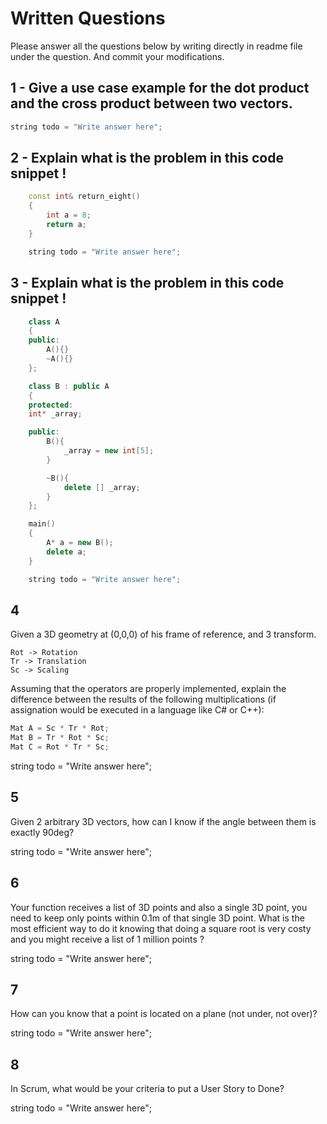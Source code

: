 # Written Questions
Please answer all the questions below by writing directly in readme file under the question. And commit your modifications.


## 1 - Give a use case example for the dot product and the cross product between two vectors.
```cpp
string todo = "Write answer here";
```


## 2 - Explain what is the problem in this code snippet !
```cpp
    const int& return_eight()
    {
        int a = 8;
        return a;
    }

    string todo = "Write answer here";
```

## 3 - Explain what is the problem in this code snippet !
```cpp
    class A
    {
    public:
        A(){}
        ~A(){}
    };

    class B : public A
    {
    protected:
    int* _array;

    public:
        B(){
            _array = new int[5];
        }

        ~B(){
            delete [] _array;
        }
    };

    main()
    {
        A* a = new B();
        delete a;
    }

    string todo = "Write answer here";

```

 
## 4
Given a 3D geometry at (0,0,0) of his frame of reference, and 3 transform.
```
Rot -> Rotation
Tr -> Translation
Sc -> Scaling
```
Assuming that the operators are properly implemented, explain the difference between the results of the following multiplications (if assignation would be executed in a language like C# or C++):

```cpp
Mat A = Sc * Tr * Rot;
Mat B = Tr * Rot * Sc;
Mat C = Rot * Tr * Sc;
```

string todo = "Write answer here";


## 5
Given 2 arbitrary 3D vectors, how can I know if the angle between them is exactly 90deg?

string todo = "Write answer here";

## 6
Your function receives a list of 3D points and also a single 3D point, you need to keep only points within 0.1m of that single 3D point.
What is the most efficient way to do it knowing that doing a square root is very costy and you might receive a list of 1 million points ?

string todo = "Write answer here";

## 7
How can you know that a point is located on a plane (not under, not over)?

string todo = "Write answer here";

## 8
In Scrum, what would be your criteria to put a User Story to Done?

string todo = "Write answer here";
